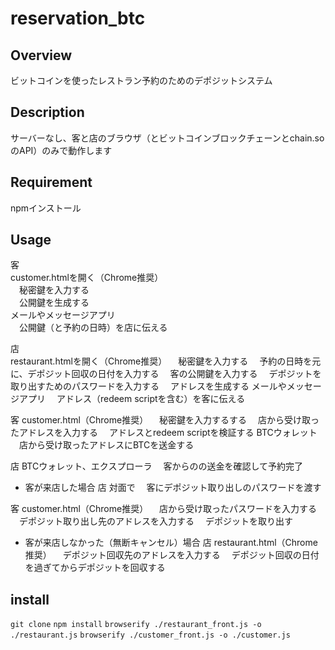 # reservation_btc

## Overview
ビットコインを使ったレストラン予約のためのデポジットシステム

## Description
サーバーなし、客と店のブラウザ（とビットコインブロックチェーンとchain.soのAPI）のみで動作します

## Requirement
npmインストール

## Usage
客  
customer.htmlを開く（Chrome推奨）  
　秘密鍵を入力する  
　公開鍵を生成する  
メールやメッセージアプリ  
　公開鍵（と予約の日時）を店に伝える  
  
店  
restaurant.htmlを開く（Chrome推奨）
　秘密鍵を入力する
　予約の日時を元に、デポジット回収の日付を入力する
　客の公開鍵を入力する
　デポジットを取り出すためのパスワードを入力する
　アドレスを生成する
メールやメッセージアプリ
　アドレス（redeem scriptを含む）を客に伝える

客
customer.html（Chrome推奨）
　秘密鍵を入力するする
　店から受け取ったアドレスを入力する
　アドレスとredeem scriptを検証する
BTCウォレット
　店から受け取ったアドレスにBTCを送金する

店
BTCウォレット、エクスプローラ
　客からのの送金を確認して予約完了

* 客が来店した場合
店
対面で
　客にデポジット取り出しのパスワードを渡す

客
customer.html（Chrome推奨）
　店から受け取ったパスワードを入力する
　デポジット取り出し先のアドレスを入力する
　デポジットを取り出す
　
* 客が来店しなかった（無断キャンセル）場合
店
restaurant.html（Chrome推奨）
　デポジット回収先のアドレスを入力する
　デポジット回収の日付を過ぎてからデポジットを回収する

## install
`git clone`
`npm install`
`browserify ./restaurant_front.js -o ./restaurant.js`
`browserify ./customer_front.js -o ./customer.js`



